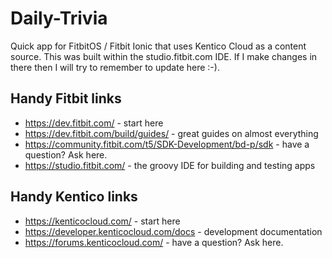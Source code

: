 # Daily-Trivia
Quick app for FitbitOS / Fitbit Ionic that uses Kentico Cloud as a content source. This was built within the studio.fitbit.com IDE. If I make changes in there then I will try to remember to update here :-).

## Handy Fitbit links
* https://dev.fitbit.com/ - start here
* https://dev.fitbit.com/build/guides/ - great guides on almost everything
* https://community.fitbit.com/t5/SDK-Development/bd-p/sdk - have a question? Ask here.
* https://studio.fitbit.com/ - the groovy IDE for building and testing apps

## Handy Kentico links
* https://kenticocloud.com/ - start here
* https://developer.kenticocloud.com/docs - development documentation
* https://forums.kenticocloud.com/ - have a question? Ask here.
